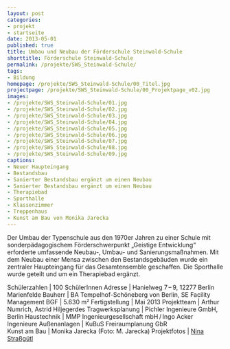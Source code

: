 ```yaml
---
layout: post
categories:
- projekt
- startseite
date: 2013-05-01
published: true
title: Umbau und Neubau der Förderschule Steinwald-Schule
shorttitle: Förderschule Steinwald-Schule
permalink: /projekte/SWS_Steinwald-Schule/
tags: 
- Bildung
homepage: /projekte/SWS_Steinwald-Schule/00_Titel.jpg
projectpage: /projekte/SWS_Steinwald-Schule/00_Projektpage_v02.jpg
images:
- /projekte/SWS_Steinwald-Schule/01.jpg
- /projekte/SWS_Steinwald-Schule/02.jpg
- /projekte/SWS_Steinwald-Schule/03.jpg
- /projekte/SWS_Steinwald-Schule/04.jpg
- /projekte/SWS_Steinwald-Schule/05.jpg
- /projekte/SWS_Steinwald-Schule/06.jpg
- /projekte/SWS_Steinwald-Schule/07.jpg
- /projekte/SWS_Steinwald-Schule/08.jpg
- /projekte/SWS_Steinwald-Schule/09.jpg
captions:
- Neuer Haupteingang
- Bestandsbau
- Sanierter Bestandsbau ergänzt um einen Neubau
- Sanierter Bestandsbau ergänzt um einen Neubau
- Therapiebad
- Sporthalle
- Klassenzimmer
- Treppenhaus
- Kunst am Bau von Monika Jarecka
---
```

Der Umbau der Typenschule aus den 1970er Jahren zu einer Schule mit sonderpädagogischem Förderschwerpunkt „Geistige Entwicklung“ erforderte umfassende Neubau-, Umbau- und Sanierungsmaßnahmen. Mit dem Neubau einer Mensa zwischen den Bestandsgebäuden wurde ein zentraler Haupteingang für das Gesamtensemble geschaffen. Die Sporthalle wurde geteilt und um ein Therapiebad ergänzt.

Schülerzahlen	|	100 SchülerInnen
Adresse	|	Hanielweg 7 – 9, 12277 Berlin Marienfelde
Bauherr	|	BA Tempelhof-Schöneberg von Berlin, SE Facility Management
BGF		|	5.630 m²
Fertigstellung	|	Mai 2013
Projektteam	|	Arthur Numrich, Astrid Hiljegerdes 
Tragwerksplanung	|	Pichler Ingenieure GmbH, Berlin
Haustechnik	|	MMP Ingenieurgesellschaft mbH / Ingo Acker Ingenieure
Außenanlagen	|	KuBuS Freiraumplanung GbR	
Kunst am Bau	|	Monika Jarecka (Foto: M. Jarecka)
Projektfotos	|	[Nina Straßgütl](http://www.ninastrg.de/)